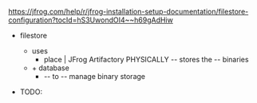 https://jfrog.com/help/r/jfrog-installation-setup-documentation/filestore-configuration?tocId=hS3UwondOI4~~h69gAdHiw

* filestore
  * uses
    * place | JFrog Artifactory PHYSICALLY -- stores the -- binaries
  * \+ database
    * -- to -- manage binary storage

* TODO: